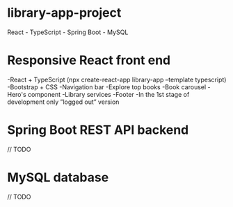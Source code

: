 # library-app-project
React - TypeScript - Spring Boot - MySQL

# Responsive React front end
-React + TypeScript (npx create-react-app library-app –template typescript)
-Bootstrap + CSS
-Navigation bar
-Explore top books
-Book carousel
-Hero's component
-Library services
-Footer
-In the 1st stage of development only ”logged out” version

# Spring Boot REST API backend
// TODO

# MySQL database
// TODO
